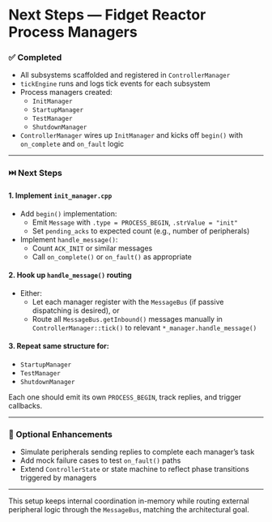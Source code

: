 # Next Steps — Fidget Reactor Process Managers

### ✅ Completed
- All subsystems scaffolded and registered in `ControllerManager`
- `tickEngine` runs and logs tick events for each subsystem
- Process managers created:
  - `InitManager`
  - `StartupManager`
  - `TestManager`
  - `ShutdownManager`
- `ControllerManager` wires up `InitManager` and kicks off `begin()` with `on_complete` and `on_fault` logic

---

### ⏭️ Next Steps

#### 1. Implement `init_manager.cpp`
- Add `begin()` implementation:
  - Emit `Message` with `.type = PROCESS_BEGIN`, `.strValue = "init"`
  - Set `pending_acks` to expected count (e.g., number of peripherals)
- Implement `handle_message()`:
  - Count `ACK_INIT` or similar messages
  - Call `on_complete()` or `on_fault()` as appropriate

#### 2. Hook up `handle_message()` routing
- Either:
  - Let each manager register with the `MessageBus` (if passive dispatching is desired), or
  - Route all `MessageBus.getInbound()` messages manually in `ControllerManager::tick()` to relevant `*_manager.handle_message()`

#### 3. Repeat same structure for:
- `StartupManager`
- `TestManager`
- `ShutdownManager`

Each one should emit its own `PROCESS_BEGIN`, track replies, and trigger callbacks.

---

### 🧠 Optional Enhancements
- Simulate peripherals sending replies to complete each manager’s task
- Add mock failure cases to test `on_fault()` paths
- Extend `ControllerState` or state machine to reflect phase transitions triggered by managers

---

This setup keeps internal coordination in-memory while routing external peripheral logic through the `MessageBus`, matching the architectural goal.
